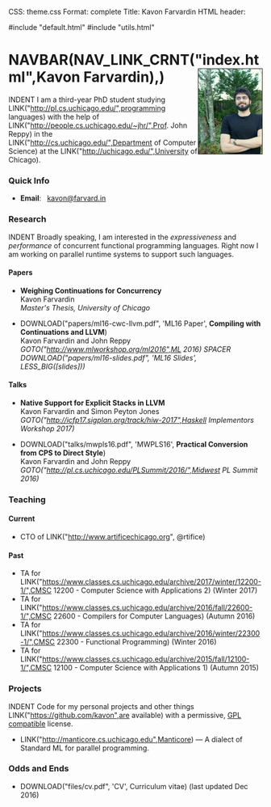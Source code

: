 CSS: theme.css
Format: complete
Title: Kavon Farvardin
HTML header: <link rel="icon" type="image/png" href="images/duck.png" />

#include "default.html"
#include "utils.html"
<!-- height="250" width="187" -->
NAVBAR(NAV_LINK_CRNT("index.html",Kavon Farvardin),<!--SMALL(NAV_LINK("https://medium.com/@kavon",Blog))-->) <img style="float: right;max-width: 25%;width: 187px; height: auto;" src="images/jaypeg.png" border="1"/>
============

<!-- droppin links to work that PageRank -->
INDENT I am a third-year PhD student studying LINK("http://pl.cs.uchicago.edu/",programming languages) with the help of LINK("http://people.cs.uchicago.edu/~jhr/",Prof. John Reppy) in the LINK("http://cs.uchicago.edu/",Department of Computer Science) at the LINK("http://uchicago.edu/",University of Chicago).

### Quick Info

* **Email**: &nbsp; [kavon@farvard.in](mailto:kavon@farvard.in)
<!-- * **Office Hours** (CS 122): Mondays, 4:30p–6:30p, Eckhart 131 -->

### Research

INDENT Broadly speaking, I am interested in the *expressiveness* and *performance* of concurrent functional programming languages. Right now I am working on parallel runtime systems to support such languages.

#### Papers
* **Weighing Continuations for Concurrency** <br>
  Kavon Farvardin <br>
  *Master's Thesis, University of Chicago*

* DOWNLOAD("papers/ml16-cwc-llvm.pdf", 'ML16 Paper', **Compiling with Continuations and LLVM**) <br>
  Kavon Farvardin and John Reppy <br>
  *GOTO("http://www.mlworkshop.org/ml2016",ML 2016) SPACER DOWNLOAD("papers/ml16-slides.pdf", 'ML16 Slides', LESS_BIG([slides]))*
  
  
#### Talks
* **Native Support for Explicit Stacks in LLVM** <br>
  Kavon Farvardin and Simon Peyton Jones <br>
  *GOTO("http://icfp17.sigplan.org/track/hiw-2017",Haskell Implementors Workshop 2017)*

* DOWNLOAD("talks/mwpls16.pdf", 'MWPLS16', **Practical Conversion from CPS to Direct Style**) <br>
  Kavon Farvardin and John Reppy <br>
  *GOTO("http://pl.cs.uchicago.edu/PLSummit/2016/",Midwest PL Summit 2016)*


### Teaching
#### Current

<!--
<br><br>
    INDENT **Office Hours:** TBD Wed 5p–6p (Ry 176) and Fri 2:15p-3:45p (Eck 131)
<br><br>
-->
* CTO of LINK("http://www.artificechicago.org", @rtifice)

#### Past
* TA for LINK("https://www.classes.cs.uchicago.edu/archive/2017/winter/12200-1/",CMSC 12200 - Computer Science with Applications 2) (Winter 2017)
* TA for LINK("https://www.classes.cs.uchicago.edu/archive/2016/fall/22600-1/",CMSC 22600 - Compilers for Computer Languages) (Autumn 2016)
* TA for LINK("https://www.classes.cs.uchicago.edu/archive/2016/winter/22300-1/",CMSC 22300 - Functional Programming) (Winter 2016)
* TA for LINK("https://www.classes.cs.uchicago.edu/archive/2015/fall/12100-1/",CMSC 12100 - Computer Science with Applications 1) (Autumn 2015)


### Projects

INDENT Code for my personal projects and other things LINK("https://github.com/kavon",are available) with a permissive, [GPL compatible](https://www.gnu.org/licenses/license-list.html#GPLCompatibleLicenses) license.

* LINK("http://manticore.cs.uchicago.edu",Manticore) — A dialect of Standard ML for parallel programming.


### Odds and Ends
* DOWNLOAD("files/cv.pdf", 'CV', Curriculum vitae) (last updated Dec 2016)
<!-- * LINK("https://twitter.com/call1cc",@call1cc) on Twitter * LINK("https://github.com/kavon",kavon) on GitHub -->

<!-- bottom margin -->
<br/>
<br/>
<br/>
<br/>
<br/>
<br/>
